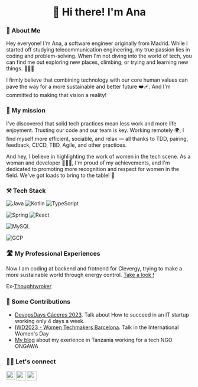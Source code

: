 <h1 align="center">👋 Hi there! I'm Ana </h1>


### 🚀 About Me
Hey everyone! I'm Ana, a software engineer originally from Madrid. While I started off studying telecommunication engineering, my true passion lies in coding and problem-solving. When I'm not diving into the world of tech, you can find me out exploring new places, climbing, or trying and learning new things. 🧗🏼‍♀️

I firmly believe that combining technology with our core human values can pave the way for a more sustainable and better future ❤️‍🩹. And I'm committed to making that vision a reality!

### 🌱 My mission
I've discovered that solid tech practices mean less work and more life enjoyment. Trusting our code and our team is key. Working remotely 🌍, I find myself more efficient, sociable, and relax — all thanks to TDD, pairing, feedback, CI/CD, TBD, Agile, and other practices.

And hey, I believe in highlighting the work of women in the tech scene. As a woman and developer 👩🏽‍💻, I'm proud of my achievements, and I'm dedicated to promoting more recognition and respect for women in the field. We've got loads to bring to the table! 💜

### ⚒️ Tech Stack

![Java](https://img.shields.io/badge/Java-ED8B00?style=for-the-badge&logo=openjdk&logoColor=white)
![Kotlin](https://img.shields.io/badge/Kotlin-0095D5?&style=for-the-badge&logo=kotlin&logoColor=white)
![TypeScript](https://img.shields.io/badge/TypeScript-007ACC?style=for-the-badge&logo=typescript&logoColor=white)

![Spring](https://img.shields.io/badge/Spring-6DB33F?style=for-the-badge&logo=spring&logoColor=white)
![React](https://img.shields.io/badge/React-20232A?style=for-the-badge&logo=react&logoColor=61DAFB)

![MySQL](https://img.shields.io/badge/MySQL-00000F?style=for-the-badge&logo=mysql&logoColor=white)

![GCP](	https://img.shields.io/badge/Google_Cloud-4285F4?style=for-the-badge&logo=google-cloud&logoColor=white)


### 🛣️ My Professional Experiences 
Now I am coding at backend and frotnend for Clevergy, trying to make a more sustainable world through energy control. [Take a look !](https://www.clever.gy/)

Ex-[Thoughtwroker](https://www.thoughtworks.com/)

### 📢 Some Contributions
- [DevopsDays Cáceres 2023](https://www.linkedin.com/posts/devopsdayscc_devopsdays-devopsdayscc23-devops-activity-7046934791903997952-tcUN?utm_source=share&utm_medium=member_desktop). Talk about How to succeed in an IT startup working only 4 days a week.
- [IWD2023 - Women Techmakers Barcelona](https://www.linkedin.com/posts/women-techmakers-barcelona_iwd2023-barcelona-wtmdaretobe-activity-7039341994053152768-4plt?utm_source=share&utm_medium=member_desktop). Talk in the International Women's Day
- [My blog](https://anaentanzania.wordpress.com/) about my exerience in Tanzania working for a tech NGO ONGAWA

### 🤙🏼 Let's connect
<a href="https://www.linkedin.com/in/anajv/">
  <img align="left" width="24px" src="https://cdn.simpleicons.org/linkedin"  />
</a>
<a href="https://twitter.com/AnaJValbu">
  <img align="left" width="26px" src="https://cdn.simpleicons.org/twitter" />
</a>
<a href="mailto:ana.jimenez.valbuena@gmail.com">
  <img align="left" width="26px" src="https://cdn.simpleicons.org/gmail" />
</a>

<br />
